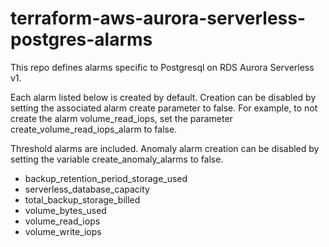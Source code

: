 # terraform-aws-aurora-serverless-postgres-alarms

This repo defines alarms specific to Postgresql on RDS Aurora Serverless v1.

Each alarm listed below is created by default. Creation can be disabled by setting the associated alarm create parameter to false. For example, to not create the alarm volume_read_iops, set the parameter create_volume_read_iops_alarm to false.

Threshold alarms are included. Anomaly alarm creation can be disabled by setting the variable create_anomaly_alarms to false.

- backup_retention_period_storage_used
- serverless_database_capacity
- total_backup_storage_billed
- volume_bytes_used
- volume_read_iops
- volume_write_iops